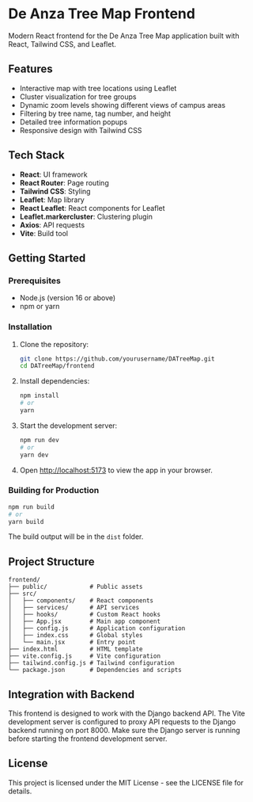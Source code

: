 # De Anza Tree Map Frontend

Modern React frontend for the De Anza Tree Map application built with React, Tailwind CSS, and Leaflet.

## Features

- Interactive map with tree locations using Leaflet
- Cluster visualization for tree groups
- Dynamic zoom levels showing different views of campus areas
- Filtering by tree name, tag number, and height
- Detailed tree information popups
- Responsive design with Tailwind CSS

## Tech Stack

- **React**: UI framework
- **React Router**: Page routing
- **Tailwind CSS**: Styling
- **Leaflet**: Map library
- **React Leaflet**: React components for Leaflet
- **Leaflet.markercluster**: Clustering plugin
- **Axios**: API requests
- **Vite**: Build tool

## Getting Started

### Prerequisites

- Node.js (version 16 or above)
- npm or yarn

### Installation

1. Clone the repository:
   ```bash
   git clone https://github.com/yourusername/DATreeMap.git
   cd DATreeMap/frontend
   ```

2. Install dependencies:
   ```bash
   npm install
   # or
   yarn
   ```

3. Start the development server:
   ```bash
   npm run dev
   # or
   yarn dev
   ```

4. Open [http://localhost:5173](http://localhost:5173) to view the app in your browser.

### Building for Production

```bash
npm run build
# or
yarn build
```

The build output will be in the `dist` folder.

## Project Structure

```
frontend/
├── public/            # Public assets
├── src/
│   ├── components/    # React components
│   ├── services/      # API services
│   ├── hooks/         # Custom React hooks
│   ├── App.jsx        # Main app component
│   ├── config.js      # Application configuration
│   ├── index.css      # Global styles
│   └── main.jsx       # Entry point
├── index.html         # HTML template
├── vite.config.js     # Vite configuration
├── tailwind.config.js # Tailwind configuration
└── package.json       # Dependencies and scripts
```

## Integration with Backend

This frontend is designed to work with the Django backend API. The Vite development server is configured to proxy API requests to the Django backend running on port 8000. Make sure the Django server is running before starting the frontend development server.

## License

This project is licensed under the MIT License - see the LICENSE file for details. 